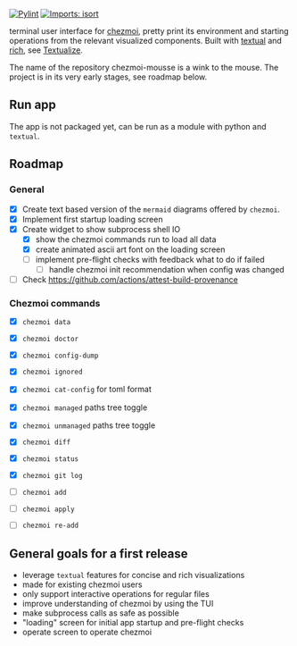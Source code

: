 [![Pylint](https://github.com/matmaer/chezmoi-mousse/actions/workflows/pylint.yml/badge.svg?branch=master)](https://github.com/matmaer/chezmoi-mousse/actions/workflows/pylint.yml)
[![Imports: isort](https://img.shields.io/badge/%20imports-isort-%231674b1?style=flat&labelColor=ef8336)](https://pycqa.github.io/isort/)

terminal user interface for [chezmoi](https://github.com/twpayne/chezmoi), pretty print its environment and starting operations from the relevant visualized components. Built with [textual](https://github.com/Textualize/textual) and [rich](https://github.com/Textualize/rich), see [Textualize](https://www.textualize.io/).

The name of the repository chezmoi-mousse is a wink to the mouse.
The project is in its very early stages, see roadmap below.

## Run app

The app is not packaged yet, can be run as a module with python and `textual`.

## Roadmap

### General
- [x] Create text based version of the `mermaid` diagrams offered by `chezmoi`.
- [x] Implement first startup loading screen
- [x] Create widget to show subprocess shell IO 
  - [x] show the chezmoi commands run to load all data
  - [x] create animated ascii art font on the loading screen
  - [ ] implement pre-flight checks with feedback what to do if failed
    - [ ] handle chezmoi init recommendation when config was changed
- [ ] Check https://github.com/actions/attest-build-provenance

### Chezmoi commands

- [x] `chezmoi data`
- [x] `chezmoi doctor`
- [x] `chezmoi config-dump`
- [x] `chezmoi ignored`
- [x] `chezmoi cat-config` for toml format
- [x] `chezmoi managed` paths tree toggle
- [x] `chezmoi unmanaged` paths tree toggle
- [x] `chezmoi diff`
- [x] `chezmoi status`
- [x] `chezmoi git log`
- [ ] `chezmoi add`
- [ ] `chezmoi apply`
- [ ] `chezmoi re-add`


## General goals for a first release

- leverage `textual` features for concise and rich visualizations
- made for existing chezmoi users
- only support interactive operations for regular files
- improve understanding of chezmoi by using the TUI
- make subprocess calls as safe as possible
- "loading" screen for initial app startup and pre-flight checks
- operate screen to operate chezmoi
